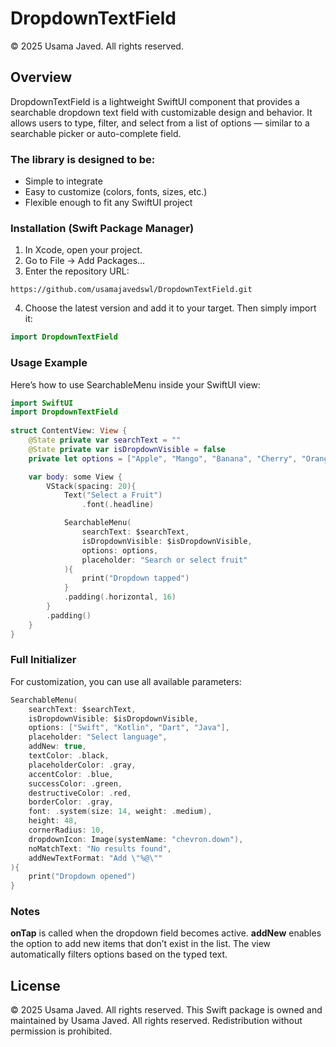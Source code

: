 # DropdownTextField
© 2025 Usama Javed. All rights reserved.

## Overview
DropdownTextField is a lightweight SwiftUI component that provides a searchable dropdown text field with customizable design and behavior.
It allows users to type, filter, and select from a list of options — similar to a searchable picker or auto-complete field.

### The library is designed to be:
* Simple to integrate
* Easy to customize (colors, fonts, sizes, etc.)
* Flexible enough to fit any SwiftUI project

### Installation (Swift Package Manager)
1. In Xcode, open your project.
2. Go to File → Add Packages...
3. Enter the repository URL:

```
https://github.com/usamajavedswl/DropdownTextField.git
```

4. Choose the latest version and add it to your target.
Then simply import it:

```swift 
import DropdownTextField
```

### Usage Example
Here’s how to use SearchableMenu inside your SwiftUI view:


```swift
import SwiftUI
import DropdownTextField
  
struct ContentView: View {
    @State private var searchText = ""
    @State private var isDropdownVisible = false
    private let options = ["Apple", "Mango", "Banana", "Cherry", "Orange"]

    var body: some View {
        VStack(spacing: 20){
            Text("Select a Fruit")
                .font(.headline)

            SearchableMenu(
                searchText: $searchText,
                isDropdownVisible: $isDropdownVisible,
                options: options,
                placeholder: "Search or select fruit"
            ){
                print("Dropdown tapped")
            }
            .padding(.horizontal, 16)
        }
        .padding()
    }
}
```


### Full Initializer
For customization, you can use all available parameters:

```swift
SearchableMenu(
    searchText: $searchText,
    isDropdownVisible: $isDropdownVisible,
    options: ["Swift", "Kotlin", "Dart", "Java"],
    placeholder: "Select language",
    addNew: true,
    textColor: .black,
    placeholderColor: .gray,
    accentColor: .blue,
    successColor: .green,
    destructiveColor: .red,
    borderColor: .gray,
    font: .system(size: 14, weight: .medium),
    height: 48,
    cornerRadius: 10,
    dropdownIcon: Image(systemName: "chevron.down"),
    noMatchText: "No results found",
    addNewTextFormat: "Add \"%@\""
){
    print("Dropdown opened")
}
```

### Notes
**onTap** is called when the dropdown field becomes active.
**addNew** enables the option to add new items that don’t exist in the list.
The view automatically filters options based on the typed text.

## License
© 2025 Usama Javed. All rights reserved.
This Swift package is owned and maintained by Usama Javed.
All rights reserved. Redistribution without permission is prohibited.
